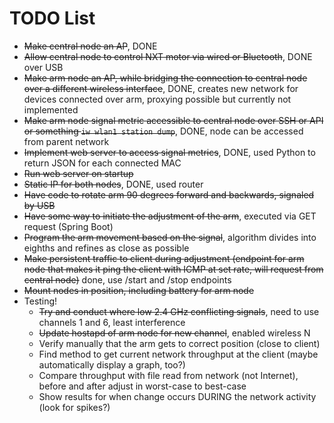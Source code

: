 # TODO List

- ~~Make central node an AP~~, DONE
- ~~Allow central node to control NXT motor via wired or Bluetooth~~, DONE over USB
- ~~Make arm node an AP, while bridging the connection to central node over a different wireless interface~~, DONE, creates new network for devices connected over arm, proxying possible but currently not implemented
- ~~Make arm node signal metric accessible to central node over SSH or API or something `iw wlan1 station dump`~~, DONE, node can be accessed from parent network
- ~~Implement web server to access signal metrics~~, DONE, used Python to return JSON for each connected MAC
- ~~Run web server on startup~~
- ~~Static IP for both nodes~~, DONE, used router
- ~~Have code to rotate arm 90 degrees forward and backwards, signaled by USB~~
- ~~Have some way to initiate the adjustment of the arm~~, executed via GET request (Spring Boot)
- ~~Program the arm movement based on the signal~~, algorithm divides into eighths and refines as close as possible
- ~~Make persistent traffic to client during adjustment (endpoint for arm node that makes it ping the client with ICMP at set rate, will request from central node)~~ done, use /start and /stop endpoints
- ~~Mount nodes in position, including battery for arm node~~
- Testing!
	- ~~Try and conduct where low 2.4 GHz conflicting signals~~, need to use channels 1 and 6, least interference
	- ~~Update hostapd of arm node for new channel~~, enabled wireless N
	- Verify manually that the arm gets to correct position (close to client)
	- Find method to get current network throughput at the client (maybe automatically display a graph, too?)
	- Compare throughput with file read from network (not Internet), before and after adjust in worst-case to best-case
	- Show results for when change occurs DURING the network activity (look for spikes?)

